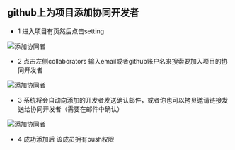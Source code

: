 ## github上为项目添加协同开发者


- 1 进入项目有页然后点击setting 

![添加协同者](/img/github-collaborators-1.jpg)

- 2 点击左侧collaborators 输入email或者github账户名来搜索要加入项目的协同开发者 

![添加协同者](/img/github-collaborators-2.jpg)

- 3 系统将会自动向添加的开发者发送确认邮件，或者你也可以拷贝邀请链接发送给协同开发者（需要在邮件中确认）

![添加协同者](/img/github-collaborators-3.jpg)

- 4 成功添加后 该成员拥有push权限


